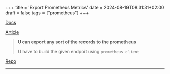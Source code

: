 +++
title = 'Export Prometheus Metrics'
date = 2024-08-19T08:31:31+02:00
draft = false
tags = ["prometheus"]
+++


[Docs](https://youtu.be/Zk09Mbu0YQk)

[Article](https://medium.com/teamzerolabs/15-steps-to-write-an-application-prometheus-exporter-in-go-9746b4520e26)

>**U can export any sort of the records to the prometheus**
>
>U  have to build the given endpoit using `prometheus client`

[Repo](https://github.com/prometheus/client_golang)

---


